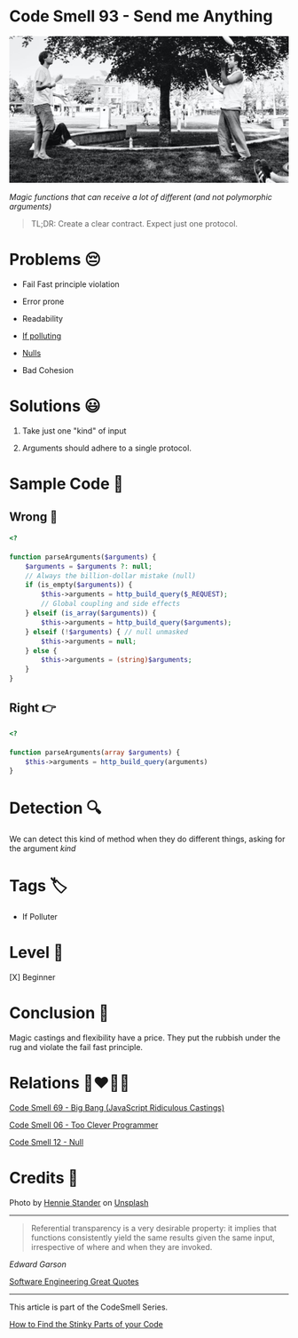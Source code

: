 # Code Smell 93 - Send me Anything

![Code Smell 93 - Send me Anything](Code%20Smell%2093%20-%20Send%20me%20Anything.jpg)

*Magic functions that can receive a lot of different (and not polymorphic arguments)*

> TL;DR: Create a clear contract. Expect just one protocol.

# Problems 😔 

- Fail Fast principle violation

- Error prone

- Readability

- [If polluting](https://github.com/mcsee/Software-Design-Articles/tree/main/Articles/Theory/How%20to%20Get%20Rid%20of%20Annoying%20IFs%20Forever/readme.md)

- [Nulls](https://github.com/mcsee/Software-Design-Articles/tree/main/Articles/Theory/Null%20-%20The%20Billion%20Dollar%20Mistake/readme.md)

- Bad Cohesion

# Solutions 😃

1. Take just one "kind" of input

2. Arguments should adhere to a single protocol.

# Sample Code 📖

## Wrong 🚫

<!-- [Gist Url](https://gist.github.com/mcsee/d6efbffa513dae1c59059439c64eea1b) -->

```php
<?

function parseArguments($arguments) {
    $arguments = $arguments ?: null;
    // Always the billion-dollar mistake (null)
    if (is_empty($arguments)) {
        $this->arguments = http_build_query($_REQUEST);
        // Global coupling and side effects
    } elseif (is_array($arguments)) {
        $this->arguments = http_build_query($arguments);
    } elseif (!$arguments) { // null unmasked
        $this->arguments = null;
    } else {
        $this->arguments = (string)$arguments;
    }
}
```

## Right 👉

<!-- [Gist Url](https://gist.github.com/mcsee/7876a9b6bacf55a72abcaf5e2ca2e008) -->

```php
<?

function parseArguments(array $arguments) {
    $this->arguments = http_build_query(arguments)    
}
```

# Detection 🔍

We can detect this kind of method when they do different things, asking for the argument *kind*

# Tags 🏷️

- If Polluter

# Level 🔋

[X] Beginner

# Conclusion 🏁

Magic castings and flexibility have a price. They put the rubbish under the rug and violate the fail fast principle.

# Relations 👩‍❤️‍💋‍👨

[Code Smell 69 - Big Bang (JavaScript Ridiculous Castings)](https://github.com/mcsee/Software-Design-Articles/tree/main/Articles/Code%20Smells/Code%20Smell%2069%20-%20Big%20Bang%20(JavaScript%20Ridiculous%20Castings)/readme.md)

[Code Smell 06 - Too Clever Programmer](https://github.com/mcsee/Software-Design-Articles/tree/main/Articles/Code%20Smells/Code%20Smell%2006%20-%20Too%20Clever%20Programmer/readme.md)

[Code Smell 12 - Null](https://github.com/mcsee/Software-Design-Articles/tree/main/Articles/Code%20Smells/Code%20Smell%2012%20-%20Null/readme.md)

# Credits 🙏

Photo by [Hennie Stander](https://unsplash.com/@henniestander) on [Unsplash](https://unsplash.com/s/photos/juggler)
  

* * *

> Referential transparency is a very desirable property: it implies that functions consistently yield the same results given the same input, irrespective of where and when they are invoked.

_Edward Garson_
 
[Software Engineering Great Quotes](https://github.com/mcsee/Software-Design-Articles/tree/main/Articles/Quotes/Software%20Engineering%20Great%20Quotes/readme.md)

* * *

This article is part of the CodeSmell Series.

[How to Find the Stinky Parts of your Code](https://github.com/mcsee/Software-Design-Articles/tree/main/Articles/Code%20Smells/How%20to%20Find%20the%20Stinky%20parts%20of%20your%20Code/readme.md)